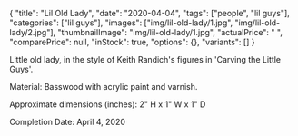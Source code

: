 {
    "title": "Lil Old Lady",
    "date": "2020-04-04",
    "tags": ["people", "lil guys"],
    "categories": ["lil guys"],
    "images": ["img/lil-old-lady/1.jpg",
    "img/lil-old-lady/2.jpg"],
    "thumbnailImage": "img/lil-old-lady/1.jpg",
    "actualPrice": " ",
    "comparePrice": null,
    "inStock": true,
    "options": {},
    "variants": []
}

Little old lady, in the style of Keith Randich's figures in 'Carving the Little Guys'.

Material: Basswood with acrylic paint and varnish.

Approximate dimensions (inches): 2" H x 1" W x 1" D

Completion Date: April 4, 2020
